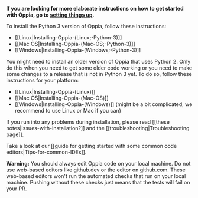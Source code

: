 __If you are looking for more elaborate instructions on how to get started with Oppia, go to [setting things up](https://github.com/oppia/oppia/wiki/Contributing-code-to-Oppia#setting-things-up).__

To install the Python 3 version of Oppia, follow these instructions:

* [[Linux|Installing-Oppia-(Linux;-Python-3)]]
* [[Mac OS|Installing-Oppia-(Mac-OS;-Python-3)]]
* [[Windows|Installing-Oppia-(Windows;-Python-3)]]

You might need to install an older version of Oppia that uses Python 2. Only do this when you need to get some older code working or you need to make some changes to a release that is not in Python 3 yet. To do so, follow these instructions for your platform:

* [[Linux|Installing-Oppia-(Linux)]]
* [[Mac OS|Installing-Oppia-(Mac-OS)]]
* [[Windows|Installing-Oppia-(Windows)]] (might be a bit complicated, we recommend to use Linux or Mac if you can)

If you run into any problems during installation, please read [[these notes|Issues-with-installation?]] and the [[troubleshooting|Troubleshooting page]].

Take a look at our [[guide for getting started with some common code editors|Tips-for-common-IDEs]].

**Warning:** You should always edit Oppia code on your local machine. Do not use web-based editors like github.dev or the editor on github.com. These web-based editors won't run the automated checks that run on your local machine. Pushing without these checks just means that the tests will fail on your PR.
